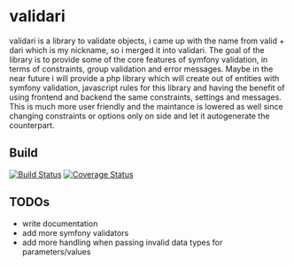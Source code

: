 # validari

validari is a library to validate objects, i came up with the name from valid + dari which is my nickname, so i merged it into validari. The goal of the library is to provide some of the core features of symfony validation, in terms of constraints, group validation and error messages. Maybe in the near future i will provide a php library which will create out of entities with symfony validation, javascript rules for this library and having the benefit of using frontend and backend the same constraints, settings and messages. This is much more user friendly and the maintance is lowered as well since changing constraints or options only on side and let it autogenerate the counterpart. 

Build
-----
[![Build Status](https://travis-ci.org/Darijusch/sfvalidate.svg?branch=master)](https://travis-ci.org/Darijusch/sfvalidate)
[![Coverage Status](https://coveralls.io/repos/github/Darijusch/sfvalidate/badge.svg?branch=master)](https://coveralls.io/github/Darijusch/sfvalidate?branch=master)

TODOs
----- 
- write documentation
- add more symfony validators
- add more handling when passing invalid data types for parameters/values

